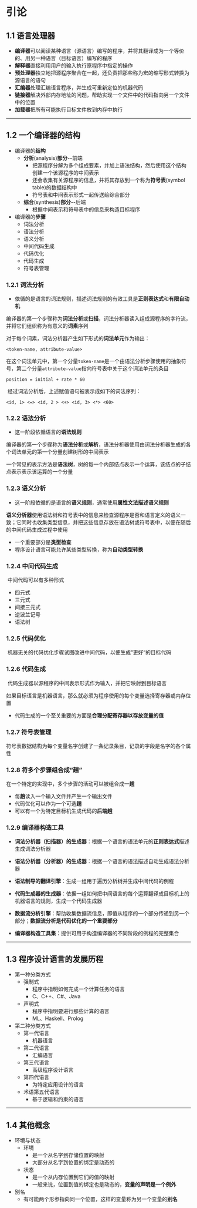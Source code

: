 # 引论

## 1.1 语言处理器

* **编译器**可以阅读某种语言（源语言）编写的程序，并将其翻译成为一个等价的、用另一种语言（目标语言）编写的程序
* **解释器**直接利用用户的输入执行原程序中指定的操作
* **预处理器**独立地把源程序聚合在一起，还负责把那些称为宏的缩写形式转换为源语言的语句
* **汇编器**处理汇编语言程序，并生成可重新定位的机器代码
* **链接器**解决外部内存地址的问题，帮助实现一个文件中的代码指向另一个文件中的位置
* **加载器**把所有可能执行目标文件放到内存中执行

---

## 1.2 一个编译器的结构

- 编译器的**结构**
  - **分析**(analysis)**部分**--前端
    - 把源程序分解为多个组成要素，并加上语法结构，然后使用这个结构创建一个该源程序的中间表示
    - 还会收集有关源程序的信息，并将其存放到一个称为**符号表**(symbol table)的数据结构中
    - 符号表和中间表示形式一起传送给综合部分
  - **综合**(synthesis)**部分**--后端
    - 根据中间表示和符号表中的信息来构造目标程序
- 编译器的**步骤**
  - 词法分析
  - 语法分析
  - 语义分析
  - 中间代码生成
  - 代码优化
  - 代码生成
  - 符号表管理

### 1.2.1 词法分析

- 依循的是语言的词法规则，描述词法规则的有效工具是**正则表达式**和**有限自动机**

​	编译器的第一个步骤称为**词法分析**或**扫描**，词法分析器读入组成源程序的字符流，并将它们组织称为有意义的**词素**序列

​	对于每个词素，词法分析器产生如下形式的**词法单元**作为输出：

```
<token-name, attribute-value>
```

​	在这个词法单元中，第一个分量`token-name`是一个由语法分析步骤使用的抽象符号，第二个分量`attribute-value`指向符号表中关于这个词法单元的条目

```
position = initial + rate * 60
```

​	经过词法分析后，上述赋值语句被表示成如下的词法序列：

```
<id, 1> <=> <id, 2 > <+> <id, 3> <*> <60>
```

### 1.2.2 语法分析

- 这一阶段依循语言的**语法规则**

​	编译器的第一个步骤称为**语法分析**或**解析**，语法分析器使用由词法分析器生成的各个词法单元的第一个分量创建树形的中间表示

​	一个常见的表示方法是**语法树**，树的每一个内部结点表示一个运算，该结点的子结点表示表示该运算的一个分量

### 1.2.3 语义分析

- 这一阶段依循的是语言的**语义规则**，通常使用**属性文法描述语义规则**

​	**语义分析器**使用语法树和符号表中的信息来检查源程序是否和语言定义的语义一致；它同时也收集类型信息，并把这些信息存放在语法树或符号表中，以便在随后的中间代码生成过程中使用

- 一个重要部分是**类型检查**
- 程序设计语言可能允许某些类型转换，称为**自动类型转换**

### 1.2.4 中间代码生成

​	中间代码可以有多种形式

- 四元式
- 三元式
- 间接三元式
- 逆波兰记号
- 语法树

### 1.2.5 代码优化

​	机器无关的代码优化步骤试图改进中间代码，以便生成“更好“的目标代码

### 1.2.6 代码生成

​	代码生成器以源程序的中间表示形式作为输入，并把它映射到目标语言

​	如果目标语言是机器语言，那么就必须为程序使用的每个变量选择寄存器或内存位置

- 代码生成的一个至关重要的方面是**合理分配寄存器以存放变量的值**

### 1.2.7 符号表管理

​	符号表数据结构为每个变量名字创建了一条记录条目，记录的字段是名字的各个属性

### 1.2.8 将多个步骤组合成“趟”

​	在一个特定的实现中，多个步骤的活动可以被组合成一**趟**

- 每**趟**读入一个输入文件并产生一个输出文件
- 代码优化可以作为一个可选**趟**
- 可以有一个为特定目标机生成代码的**后端趟**

### 1.2.9 编译器构造工具

- **词法分析器（扫描器）的生成器**：根据一个语言的语法单元的**正则表达式**描述生成词法分析器
- **语法分析器（分析器）的生成器**：根据一个语言的语法描述自动生成语法分析器

- **语法制导的翻译引擎**：生成一组用于遍历分析树并生成中间代码的例程
- **代码生成器的生成器**：依据一组如何把中间语言的每个运算翻译成目标机上的机器语言的规则，生成一个代码生成器
- **数据流分析引擎**：帮助收集数据流信息，即值从程序的一个部分传递到另一个部分；**数据流分析是代码优化的一个重要部分**
- **编译器构造工具集**：提供可用于构造编译器的不同阶段的例程的完整集合

---

## 1.3 程序设计语言的发展历程

- 第一种分类方式
  - 强制式
    - 程序中指明如何完成一个计算任务的语言
    - C、C++、C#、Java
  - 声明式
    - 程序中指明要进行那些计算的语言
    - ML、Haskell、Prolog
- 第二种分类方式
  - 第一代语言
    - 机器语言
  - 第二代语言
    - 汇编语言
  - 第三代语言
    - 高级程序设计语言
  - 第四代语言
    - 为特定应用设计的语言
  - 术语第五代语言
    - 基于逻辑和约束的语言

---

## 1.4 其他概念

- 环境与状态
  - 环境
    - 是一个从名字到存储位置的映射
    - 大部分从名字到位置的绑定是动态的
  - 状态
    - 是一个从内存位置到它们的值的映射
    - 一般来说，位置到值的绑定也是动态的，**变量的声明是一个例外**
- 别名
  - 有可能两个形参指向同一个位置，这样的变量称为另一个变量的**别名**